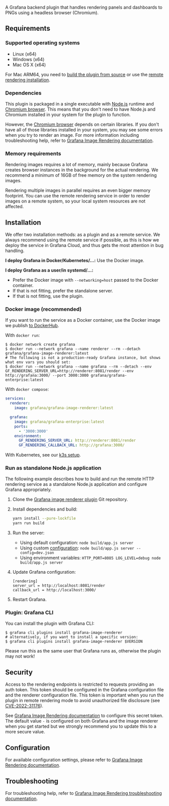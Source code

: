 A Grafana backend plugin that handles rendering panels and dashboards to PNGs using a headless browser (Chromium).

## Requirements

### Supported operating systems

- Linux (x64)
- Windows (x64)
- Mac OS X (x64)

For Mac ARM64, you need to [build the plugin from source](https://github.com/grafana/grafana-image-renderer/blob/master/docs/building_from_source.md) or use the [remote rendering installation](https://github.com/grafana/grafana-image-renderer?tab=readme-ov-file#remote-rendering-service-installation).

### Dependencies

This plugin is packaged in a single executable with [Node.js](https://nodejs.org/) runtime and [Chromium browser](https://www.chromium.org/Home).
This means that you don't need to have Node.js and Chromium installed in your system for the plugin to function.

However, the [Chromium browser](https://www.chromium.org/) depends on certain libraries. If you don't have all of those libraries installed in your
system, you may see some errors when you try to render an image. For more information including troubleshooting help, refer to
[Grafana Image Rendering documentation](https://grafana.com/docs/grafana/latest/image-rendering/).

### Memory requirements

Rendering images requires a lot of memory, mainly because Grafana creates browser instances in the background for the actual rendering.
We recommend a minimum of 16GB of free memory on the system rendering images.

Rendering multiple images in parallel requires an even bigger memory footprint. You can use the remote rendering service in order to render images on a remote system, so your local system resources are not affected.

## Installation

We offer two installation methods: as a plugin and as a remote service. We always recommend using the remote service if possible, as this is how we deploy the service in Grafana Cloud, and thus gets the most attention in bug handling.

**I deploy Grafana in Docker/Kubernetes/...:** Use the Docker image.

**I deploy Grafana as a user/in systemd/...:**

  * Prefer the Docker image with `--networking=host` passed to the Docker container.
  * If that is not fitting, prefer the standalone server.
  * If that is not fitting, use the plugin.

### Docker image (recommended)

If you want to run the service as a Docker container, use the Docker image we publish [to DockerHub][image].

With `docker run`:

```shell
$ docker network create grafana
$ docker run --network grafana --name renderer --rm --detach grafana/grafana-image-renderer:latest
# The following is not a production-ready Grafana instance, but shows what env vars you should set:
$ docker run --network grafana --name grafana --rm --detach --env GF_RENDERING_SERVER_URL=http://renderer:8081/render --env http://grafana:3000/ --port 3000:3000 grafana/grafana-enterprise:latest
```

With `docker compose`:

```yaml
services:
  renderer:
    image: grafana/grafana-image-renderer:latest

  grafana:
    image: grafana/grafana-enterprise:latest
    ports:
      - '3000:3000'
    environment:
      GF_RENDERING_SERVER_URL: http://renderer:8081/render
      GF_RENDERING_CALLBACK_URL: http://grafana:3000/
```

With Kubernetes, see our [k3s setup](./devenv/k3s/grafana.yaml).

[image]: https://hub.docker.com/r/grafana/grafana-image-renderer

### Run as standalone Node.js application

The following example describes how to build and run the remote HTTP rendering service as a standalone Node.js application and configure Grafana appropriately.

1. Clone the [Grafana image renderer plugin](https://github.com/grafana/grafana-image-renderer/) Git repository.
2. Install dependencies and build:

   ```bash
   yarn install --pure-lockfile
   yarn run build
   ```

3. Run the server:
   - Using default configuration: `node build/app.js server`
   - Using custom [configuration](https://grafana.com/docs/grafana/latest/image-rendering/#configuration): `node build/app.js server --config=dev.json`
   - Using environment variables: `HTTP_PORT=8085 LOG_LEVEL=debug node build/app.js server`

4. Update Grafana configuration:

   ```
   [rendering]
   server_url = http://localhost:8081/render
   callback_url = http://localhost:3000/
   ```

1. Restart Grafana.

### Plugin: Grafana CLI

You can install the plugin with Grafana CLI:

```shell
$ grafana cli plugins install grafana-image-renderer
# alternatively, if you want to install a specific version:
$ grafana cli plugins install grafana-image-renderer $VERSION
```

Please run this as the same user that Grafana runs as, otherwise the plugin may not work!

## Security

Access to the rendering endpoints is restricted to requests providing an auth token. This token should be configured in the Grafana configuration file and the renderer configuration file. This token is important when you run the plugin in remote rendering mode to avoid unauthorized file disclosure (see [CVE-2022-31176](https://github.com/grafana/grafana-image-renderer/security/advisories/GHSA-2cfh-233g-m4c5)).

See [Grafana Image Rendering documentation](https://grafana.com/docs/grafana/latest/image-rendering/#security) to configure this secret token. The default value `-` is configured on both Grafana and the image renderer when you get started but we strongly recommend you to update this to a more secure value.

## Configuration

For available configuration settings, please refer to [Grafana Image Rendering documentation](https://grafana.com/docs/grafana/latest/image-rendering/#configuration).

## Troubleshooting

For troubleshooting help, refer to
[Grafana Image Rendering troubleshooting documentation](https://grafana.com/docs/grafana/latest/image-rendering/troubleshooting/).
